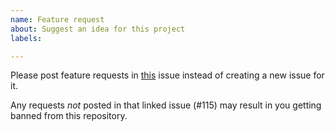 ```yaml
---
name: Feature request
about: Suggest an idea for this project
labels: 

---
```


Please post feature requests in [this](https://github.com/TomGrobbe/vChar/issues/115) issue instead of creating a new issue for it.

Any requests _not_ posted in that linked issue (#115) may result in you getting banned from this repository.
